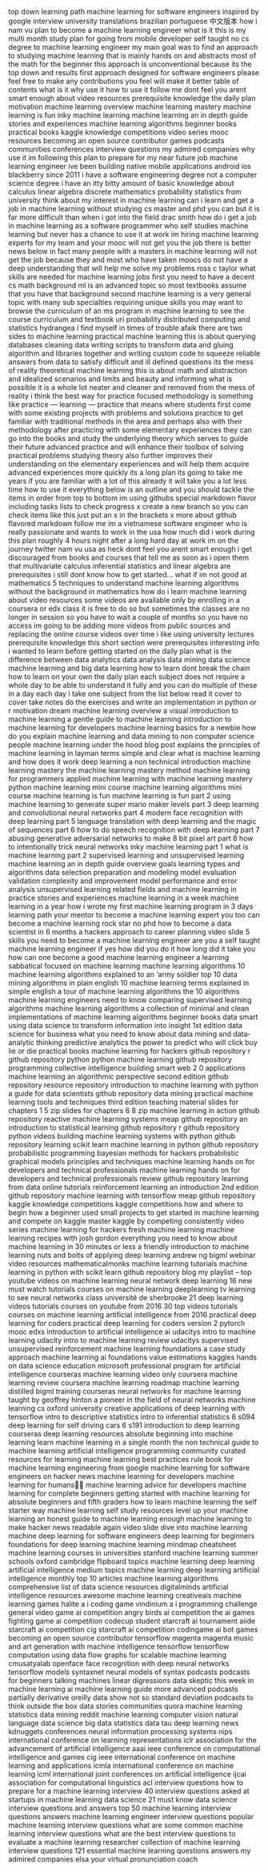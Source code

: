 top down learning path machine learning for software engineers inspired by google interview university translations brazilian portuguese 中文版本 how i nam vu plan to become a machine learning engineer what is it this is my multi month study plan for going from mobile developer self taught no cs degree to machine learning engineer my main goal was to find an approach to studying machine learning that is mainly hands on and abstracts most of the math for the beginner this approach is unconventional because its the top down and results first approach designed for software engineers please feel free to make any contributions you feel will make it better table of contents what is it why use it how to use it follow me dont feel you arent smart enough about video resources prerequisite knowledge the daily plan motivation machine learning overview machine learning mastery machine learning is fun inky machine learning machine learning an in depth guide stories and experiences machine learning algorithms beginner books practical books kaggle knowledge competitions video series mooc resources becoming an open source contributor games podcasts communities conferences interview questions my admired companies why use it im following this plan to prepare for my near future job machine learning engineer ive been building native mobile applications android ios blackberry since 2011 i have a software engineering degree not a computer science degree i have an itty bitty amount of basic knowledge about calculus linear algebra discrete mathematics probability statistics from university think about my interest in machine learning can i learn and get a job in machine learning without studying cs master and phd you can but it is far more difficult than when i got into the field drac smith how do i get a job in machine learning as a software programmer who self studies machine learning but never has a chance to use it at work im hiring machine learning experts for my team and your mooc will not get you the job there is better news below in fact many people with a masters in machine learning will not get the job because they and most who have taken moocs do not have a deep understanding that will help me solve my problems ross c taylor what skills are needed for machine learning jobs first you need to have a decent cs math background ml is an advanced topic so most textbooks assume that you have that background second machine learning is a very general topic with many sub specialties requiring unique skills you may want to browse the curriculum of an ms program in machine learning to see the course curriculum and textbook uri probability distributed computing and statistics hydrangea i find myself in times of trouble afaik there are two sides to machine learning practical machine learning this is about querying databases cleaning data writing scripts to transform data and gluing algorithm and libraries together and writing custom code to squeeze reliable answers from data to satisfy difficult and ill defined questions its the mess of reality theoretical machine learning this is about math and abstraction and idealized scenarios and limits and beauty and informing what is possible it is a whole lot neater and cleaner and removed from the mess of reality i think the best way for practice focused methodology is something like practice — learning — practice that means where students first come with some existing projects with problems and solutions practice to get familiar with traditional methods in the area and perhaps also with their methodology after practicing with some elementary experiences they can go into the books and study the underlying theory which serves to guide their future advanced practice and will enhance their toolbox of solving practical problems studying theory also further improves their understanding on the elementary experiences and will help them acquire advanced experiences more quickly its a long plan its going to take me years if you are familiar with a lot of this already it will take you a lot less time how to use it everything below is an outline and you should tackle the items in order from top to bottom im using githubs special markdown flavor including tasks lists to check progress x create a new branch so you can check items like this just put an x in the brackets x more about github flavored markdown follow me im a vietnamese software engineer who is really passionate and wants to work in the usa how much did i work during this plan roughly 4 hours night after a long hard day at work im on the journey twitter nam vu usa as heck dont feel you arent smart enough i get discouraged from books and courses that tell me as soon as i open them that multivariate calculus inferential statistics and linear algebra are prerequisites i still dont know how to get started… what if im not good at mathematics 5 techniques to understand machine learning algorithms without the background in mathematics how do i learn machine learning about video resources some videos are available only by enrolling in a coursera or edx class it is free to do so but sometimes the classes are no longer in session so you have to wait a couple of months so you have no access im going to be adding more videos from public sources and replacing the online course videos over time i like using university lectures prerequisite knowledge this short section were prerequisites interesting info i wanted to learn before getting started on the daily plan what is the difference between data analytics data analysis data mining data science machine learning and big data learning how to learn dont break the chain how to learn on your own the daily plan each subject does not require a whole day to be able to understand it fully and you can do multiple of these in a day each day i take one subject from the list below read it cover to cover take notes do the exercises and write an implementation in python or r motivation dream machine learning overview a visual introduction to machine learning a gentle guide to machine learning introduction to machine learning for developers machine learning basics for a newbie how do you explain machine learning and data mining to non computer science people machine learning under the hood blog post explains the principles of machine learning in layman terms simple and clear what is machine learning and how does it work deep learning a non technical introduction machine learning mastery the machine learning mastery method machine learning for programmers applied machine learning with machine learning mastery python machine learning mini course machine learning algorithms mini course machine learning is fun machine learning is fun part 2 using machine learning to generate super mario maker levels part 3 deep learning and convolutional neural networks part 4 modern face recognition with deep learning part 5 language translation with deep learning and the magic of sequences part 6 how to do speech recognition with deep learning part 7 abusing generative adversarial networks to make 8 bit pixel art part 8 how to intentionally trick neural networks inky machine learning part 1 what is machine learning part 2 supervised learning and unsupervised learning machine learning an in depth guide overview goals learning types and algorithms data selection preparation and modeling model evaluation validation complexity and improvement model performance and error analysis unsupervised learning related fields and machine learning in practice stories and experiences machine learning in a week machine learning in a year how i wrote my first machine learning program in 3 days learning path your mentor to become a machine learning expert you too can become a machine learning rock star no phd how to become a data scientist in 6 months a hackers approach to career planning video slide 5 skills you need to become a machine learning engineer are you a self taught machine learning engineer if yes how did you do it how long did it take you how can one become a good machine learning engineer a learning sabbatical focused on machine learning machine learning algorithms 10 machine learning algorithms explained to an ‘army soldier top 10 data mining algorithms in plain english 10 machine learning terms explained in simple english a tour of machine learning algorithms the 10 algorithms machine learning engineers need to know comparing supervised learning algorithms machine learning algorithms a collection of minimal and clean implementations of machine learning algorithms beginner books data smart using data science to transform information into insight 1st edition data science for business what you need to know about data mining and data­ analytic thinking predictive analytics the power to predict who will click buy lie or die practical books machine learning for hackers github repository r github repository python python machine learning github repository programming collective intelligence building smart web 2 0 applications machine learning an algorithmic perspective second edition github repository resource repository introduction to machine learning with python a guide for data scientists github repository data mining practical machine learning tools and techniques third edition teaching material slides for chapters 1 5 zip slides for chapters 6 8 zip machine learning in action github repository reactive machine learning systems meap github repository an introduction to statistical learning github repository r github repository python videos building machine learning systems with python github repository learning scikit learn machine learning in python github repository probabilistic programming bayesian methods for hackers probabilistic graphical models principles and techniques machine learning hands on for developers and technical professionals machine learning hands on for developers and technical professionals review github repository learning from data online tutorials reinforcement learning an introduction 2nd edition github repository machine learning with tensorflow meap github repository kaggle knowledge competitions kaggle competitions how and where to begin how a beginner used small projects to get started in machine learning and compete on kaggle master kaggle by competing consistently video series machine learning for hackers fresh machine learning machine learning recipes with josh gordon everything you need to know about machine learning in 30 minutes or less a friendly introduction to machine learning nuts and bolts of applying deep learning andrew ng bigml webinar video resources mathematicalmonks machine learning tutorials machine learning in python with scikit learn github repository blog my playlist – top youtube videos on machine learning neural network deep learning 16 new must watch tutorials courses on machine learning deeplearning tv learning to see neural networks class université de sherbrooke 21 deep learning videos tutorials courses on youtube from 2016 30 top videos tutorials courses on machine learning artificial intelligence from 2016 practical deep learning for coders practical deep learning for coders version 2 pytorch mooc edxs introduction to artificial intelligence ai udacitys intro to machine learning udacity intro to machine learning review udacitys supervised unsupervised reinforcement machine learning foundations a case study approach machine learning ai foundations value estimations kaggles hands on data science education microsoft professional program for artificial intelligence courseras machine learning video only coursera machine learning review coursera machine learning roadmap machine learning distilled bigml training courseras neural networks for machine learning taught by geoffrey hinton a pioneer in the field of neural networks machine learning cs oxford university creative applications of deep learning with tensorflow intro to descriptive statistics intro to inferential statistics 6 s094 deep learning for self driving cars 6 s191 introduction to deep learning courseras deep learning resources absolute beginning into machine learning learn machine learning in a single month the non technical guide to machine learning artificial intelligence programming community curated resources for learning machine learning best practices rule book for machine learning engineering from google machine learning for software engineers on hacker news machine learning for developers machine learning for humans🤖👶 machine learning advice for developers machine learning for complete beginners getting started with machine learning for absolute beginners and fifth graders how to learn machine learning the self starter way machine learning self study resources level up your machine learning an honest guide to machine learning enough machine learning to make hacker news readable again video slide dive into machine learning machine deep learning for software engineers deep learning for beginners foundations for deep learning machine learning mindmap cheatsheet machine learning courses in universities stanford machine learning summer schools oxford cambridge flipboard topics machine learning deep learning artificial intelligence medium topics machine learning deep learning artificial intelligence monthly top 10 articles machine learning algorithms comprehensive list of data science resources digitalminds artificial intelligence resources awesome machine learning creativeais machine learning games halite a i coding game vindinium a i programming challenge general video game ai competition angry birds ai competition the ai games fighting game ai competition codecup student starcraft ai tournament aiide starcraft ai competition cig starcraft ai competition codingame ai bot games becoming an open source contributor tensorflow magenta magenta music and art generation with machine intelligence tensorflow tensorflow computation using data flow graphs for scalable machine learning cmusatyalab openface face recognition with deep neural networks tensorflow models syntaxnet neural models of syntax podcasts podcasts for beginners talking machines linear digressions data skeptic this week in machine learning ai machine learning guide more advanced podcasts partially derivative oreilly data show not so standard deviation podcasts to think outside the box data stories communities quora machine learning statistics data mining reddit machine learning computer vision natural language data science big data statistics data tau deep learning news kdnuggets conferences neural information processing systems nips international conference on learning representations iclr association for the advancement of artificial intelligence aaai ieee conference on computational intelligence and games cig ieee international conference on machine learning and applications icmla international conference on machine learning icml international joint conferences on artificial intelligence ijcai association for computational linguistics acl interview questions how to prepare for a machine learning interview 40 interview questions asked at startups in machine learning data science 21 must know data science interview questions and answers top 50 machine learning interview questions answers machine learning engineer interview questions popular machine learning interview questions what are some common machine learning interview questions what are the best interview questions to evaluate a machine learning researcher collection of machine learning interview questions 121 essential machine learning questions answers my admired companies elsa your virtual pronunciation coach